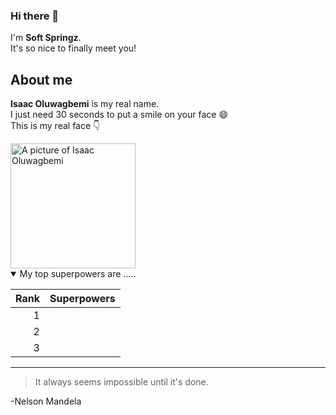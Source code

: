 ### Hi there 👋
I'm <b>Soft Springz</b>.<br/>
It's so nice to finally meet you!

## About me
<b>Isaac Oluwagbemi</b> is my real name. <br/> 
I just need 30 seconds to put a smile on your face :smile: <br/>
This is my real face :point_down: 


<picture>
 <img alt="A picture of Isaac Oluwagbemi" 
   src="https://scontent.flos2-2.fna.fbcdn.net/v/t39.30808-6/324626413_1327836617792324_9090633031611519888_n.jpg?_nc_cat=106&ccb=1-7&_nc_sid=09cbfe&_nc_eui2=AeGIxWhd2qp4J9p5TM_IEYW8Mmmy0DqtG0MyabLQOq0bQ9rZRa_cd30Dy3yDW9O0jgk2I_B-TInEilwiz5bC00Yr&_nc_ohc=o8ri_-XTlNMAX_l31YQ&_nc_zt=23&_nc_ht=scontent.flos2-2.fna&oh=00_AfDA-3FC_VLtHQiy3p-Vobj_H2IBcqY2_BKpKnvya78wTw&oe=63E0D014"
   width = "200" height = "200" >
 
</picture>

<details open>
<summary> My top superpowers are .....  </summary>

| Rank |  Superpowers  |
|-----:|---------------|
|     1|               |
|     2|               |
|     3|               |

</details>

---
>It always seems impossible until it's done.

-Nelson Mandela

<!--
**softspringz/softspringz** is a ✨ _special_ ✨ repository because its `README.md` (this file) appears on your GitHub profile.

Here are some ideas to get you started:

- 🔭 I’m currently working on ...
- 🌱 I’m currently learning ...
- 👯 I’m looking to collaborate on ...
- 🤔 I’m looking for help with ...
- 💬 Ask me about ...
- 📫 How to reach me: ...
- 😄 Pronouns: ...
- ⚡ Fun fact: ...
-->
